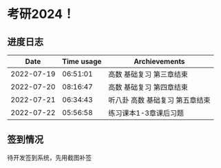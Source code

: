 # 考研2024！

## 进度日志
| Date       | Time usage | Archievements                |
| ---------- | ---------- | ---------------------------- |
| 2022-07-19 | 06:51:01   | 高数 基础复习 第三章结束       |
| 2022-07-20 | 08:16:47   | 高数 基础复习 第四章结束       |
| 2022-07-21 | 06:34:43   | 听八卦 高数 基础复习 第五章结束 |
| 2022-07-22 | 05:56:58   | 练习课本1-3章课后习题          |

## 签到情况
待开发签到系统，先用截图补签
